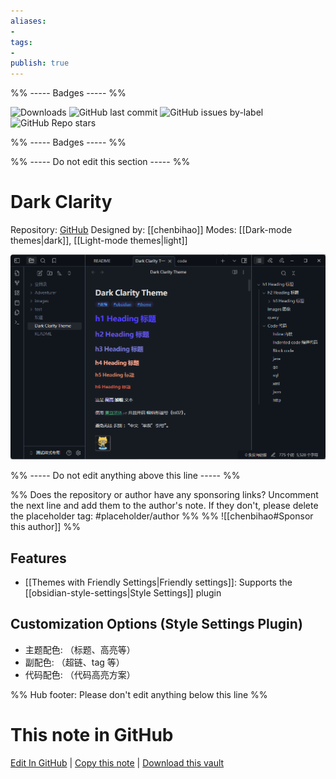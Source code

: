 ```yaml
---
aliases:
- 
tags: 
- 
publish: true
---
```


%% ----- Badges ----- %%

![Downloads](https://img.shields.io/badge/downloads-771-573E7A?style=for-the-badge&logo=)
![GitHub last commit](https://img.shields.io/github/last-commit/chenbihao/obsidian-theme-dark-clarity?color=573E7A&label=last%20update&logo=github&style=for-the-badge)
![GitHub issues by-label](https://img.shields.io/github/issues/chenbihao/obsidian-theme-dark-clarity/help%20wanted?color=573E7A&logo=github&style=for-the-badge) 
![GitHub Repo stars](https://img.shields.io/github/stars/chenbihao/obsidian-theme-dark-clarity?color=573E7A&logo=github&style=for-the-badge)

%% ----- Badges ----- %%

%% ----- Do not edit this section ----- %%

# Dark Clarity

Repository: [GitHub](https://github.com/chenbihao/obsidian-theme-dark-clarity)
Designed by: [[chenbihao]]
Modes: [[Dark-mode themes|dark]], [[Light-mode themes|light]]



![screenshot](https://github.com/chenbihao/obsidian-theme-dark-clarity/raw/HEAD/screenshot.png)

%% ----- Do not edit anything above this line ----- %% 

%% Does the repository or author have any sponsoring links? Uncomment the next line and add them to the author's note. If they don't, please delete the placeholder tag: #placeholder/author %%
%% ![[chenbihao#Sponsor this author]] %%


## Features

- [[Themes with Friendly Settings|Friendly settings]]: Supports the [[obsidian-style-settings|Style Settings]] plugin

## Customization Options (Style Settings Plugin) 
- 主题配色: （标题、高亮等）
- 副配色: （超链、tag 等）
- 代码配色: （代码高亮方案）


%% Hub footer: Please don't edit anything below this line %%

# This note in GitHub

<span class="git-footer">[Edit In GitHub](https://github.dev/obsidian-community/obsidian-hub/blob/main/02%20-%20Community%20Expansions/02.05%20All%20Community%20Expansions/Themes/Dark%20Clarity.md "git-hub-edit-note") | [Copy this note](https://raw.githubusercontent.com/obsidian-community/obsidian-hub/main/02%20-%20Community%20Expansions/02.05%20All%20Community%20Expansions/Themes/Dark%20Clarity.md "git-hub-copy-note") | [Download this vault](https://github.com/obsidian-community/obsidian-hub/archive/refs/heads/main.zip "git-hub-download-vault") </span>
